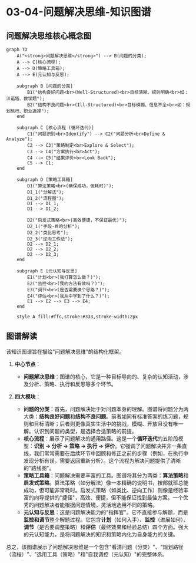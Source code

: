 # 03-04-问题解决思维-知识图谱

## 问题解决思维核心概念图

```mermaid
graph TD
    A("<strong>问题解决思维</strong>") --> B(问题的分类);
    A --> C(核心流程);
    A --> D(策略工具箱);
    A --> E(元认知与反思);

    subgraph B [问题的分类]
        B1("结构良好问题<br>(Well-Structured)<br>目标清晰、规则明确<br>如：汉诺塔、数学题");
        B2("结构不良问题<br>(Ill-Structured)<br>目标模糊、信息不全<br>如：规划旅行、职业选择");
    end

    subgraph C [核心流程 (循环迭代)]
        C1("问题识别<br>Identify") --> C2("问题分析<br>Define & Analyze");
        C2 --> C3("策略制定<br>Explore & Select");
        C3 --> C4("方案执行<br>Act");
        C4 --> C5("结果评价<br>Look Back");
        C5 --> C1;
    end

    subgraph D [策略工具箱]
        D1("算法策略<br>(确保成功，但耗时)");
        D1_1("分解法");
        D1_2("流程图");
        D1 --> D1_1;
        D1 --> D1_2;
        
        D2("启发式策略<br>(高效便捷，不保证最优)");
        D2_1("手段-目的分析");
        D2_2("类比思考");
        D2_3("逆向工作法");
        D2 --> D2_1;
        D2 --> D2_2;
        D2 --> D2_3;
    end
    
    subgraph E [元认知与反思]
        E1("计划<br>(我打算怎么做？)");
        E2("监控<br>(我的方法有效吗？)");
        E3("调节<br>(是否需要换个思路？)");
        E4("评估<br>(我从中学到了什么？)");
        E1 --> E2 --> E3 --> E4;
    end

    style A fill:#ffc,stroke:#333,stroke-width:2px
```

## 图谱解读

该知识图谱旨在描绘"问题解决思维"的结构化框架。

1. **中心节点**：
    - **问题解决思维**：图谱的核心，它是一种目标导向的、复杂的认知活动，涉及分析、策略、执行和反思等多个环节。

2. **四大模块**：
    - **问题的分类**：首先，问题解决始于对问题本身的理解。图谱将问题分为两大类：**结构良好问题**和**结构不良问题**。前者如同有标准答案的练习题，规则和目标清晰；后者则更像真实生活中的挑战，模糊、开放且没有唯一解。认识到问题的类型，是选择合适策略的前提。
    - **核心流程**：展示了问题解决的通用路径。这是一个**循环迭代**的五阶段模型：**识别 -> 分析 -> 策略 -> 执行 -> 评价**。它强调了问题解决并非一条直线，我们常常需要在后续环节中回顾和修正之前的步骤（例如，在执行中发现分析有误，需要返回重新分析）。这个流程为解决问题提供了清晰的"路线图"。
    - **策略工具箱**：问题解决需要丰富的工具。图谱将其分为两类：**算法策略**和**启发式策略**。算法策略（如分解法）像一本精确的说明书，按部就班总能成功，但可能非常耗时。启发式策略（如类比、逆向工作）则像是经验丰富的向导提供的"捷径"，高效、便捷，但不能保证找到最佳方案。一个优秀的问题解决者能根据问题情境，灵活地选用不同的策略。
    - **元认知与反思**：这是问题解决能力的"指挥官"。它不直接参与解题，而是**监控和调节**整个解题过程。它包含**计划**（如何入手）、**监控**（进展如何）、**调节**（是否要调整策略）和**评估**（最终效果和经验总结）四个方面。强大的元认知能力，是将问题解决的知识和策略内化为自身能力的关键。

总之，该图谱展示了问题解决思维是一个包含"看清问题（分类）"、"规划路径（流程）"、"选用工具（策略）"和"自我调控（元认知）"的完整体系。
